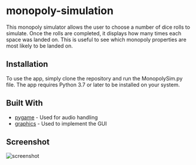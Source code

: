 # monopoly-simulation

This monopoly simulator allows the user to choose a number of dice rolls to simulate. Once the rolls are completed, it displays how many times each space was landed on. This is useful to see which monopoly properties are most likely to be landed on.

## Installation

To use the app, simply clone the repository and run the MonopolySim.py file. The app requires Python 3.7 or later to be installed on your system.

## Built With
* [pygame](https://www.pygame.org/docs/) - Used for audio handling
* [graphics](https://www.pygame.org/docs/](https://mcsp.wartburg.edu/zelle/python/graphics/graphics.pdf)) - Used to implement the GUI

## Screenshot
![screenshot](https://user-images.githubusercontent.com/59984623/236852271-1b62e02b-933f-453c-8e51-6bf70a1105d9.PNG)
